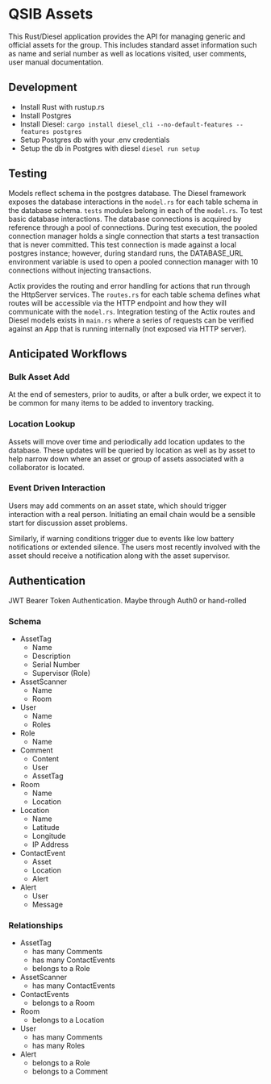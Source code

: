 # QSIB Assets

This Rust/Diesel application provides the API for managing generic and official assets for the group. This includes standard asset information such as name and serial number as well as locations visited, user comments, user manual documentation.

## Development

* Install Rust with rustup.rs
* Install Postgres
* Install Diesel: `cargo install diesel_cli --no-default-features --features postgres`
* Setup Postgres db with your .env credentials
* Setup the db in Postgres with diesel `diesel run setup`

## Testing

Models reflect schema in the postgres database. The Diesel framework exposes the database interactions in the `model.rs` for each table schema in the database schema. `tests` modules belong in each of the `model.rs`. To test basic database interactions. The database connections is acquired by reference through a pool of connections. During test execution, the pooled connection manager holds a single connection that starts a test transaction that is never committed. This test connection is made against a local postgres instance; however, during standard runs, the DATABASE_URL environment variable is used to open a pooled connection manager with 10 connections without injecting transactions.

Actix provides the routing and error handling for actions that run through the HttpServer services. The `routes.rs` for each table schema defines what routes will be accessible via the HTTP endpoint and how they will communicate with the `model.rs`. Integration testing of the Actix routes and Diesel models exists in `main.rs` where a series of requests can be verified against an App that is running internally (not exposed via HTTP server).

## Anticipated Workflows

### Bulk Asset Add

At the end of semesters, prior to audits, or after a bulk order, we expect it to be common for many items to be added to inventory tracking.

### Location Lookup

Assets will move over time and periodically add location updates to the database. These updates will be queried by location as well as by asset to help narrow down where an asset or group of assets associated with a collaborator is located.

### Event Driven Interaction

Users may add comments on an asset state, which should trigger interaction with a real person. Initiating an email chain would be a sensible start for discussion asset problems.

Similarly, if warning conditions trigger due to events like low battery notifications or extended silence. The users most recently involved with the asset should receive a notification along with the asset supervisor.

## Authentication

JWT Bearer Token Authentication. Maybe through Auth0 or hand-rolled

### Schema

* AssetTag
    * Name
    * Description
    * Serial Number
    * Supervisor (Role)
* AssetScanner
    * Name
    * Room
* User
    * Name
    * Roles
* Role
    * Name
* Comment
    * Content
    * User
    * AssetTag
* Room
    * Name
    * Location
* Location
    * Name
    * Latitude
    * Longitude
    * IP Address
* ContactEvent
    * Asset
    * Location
    * Alert
* Alert
    * User
    * Message


### Relationships

* AssetTag
    * has many Comments
    * has many ContactEvents
    * belongs to a Role
* AssetScanner
    * has many ContactEvents
* ContactEvents
    * belongs to a Room
* Room
    * belongs to a Location
* User
    * has many Comments
    * has many Roles
* Alert
    * belongs to a Role
    * belongs to a Comment
